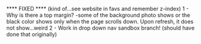 **** FIXED ****
(kind of...see website in favs and remember z-index)
1 - Why is there a top margin?
  -some of the background photo shows or the black color shows only when the page scrolls down. Upon refresh, it does not show...weird
2 - Work in drop down nav sandbox branch! (should have done that originally)
